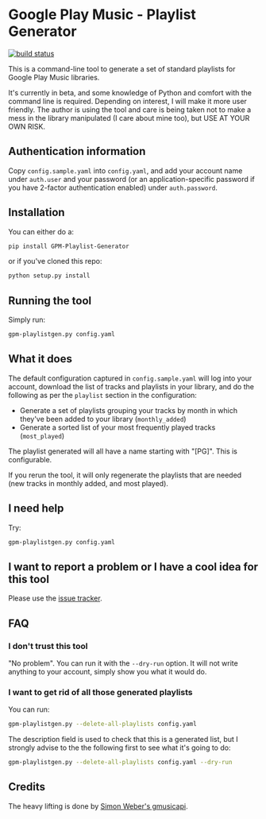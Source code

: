 # Google Play Music - Playlist Generator

[![build status](https://gitlab.com/hugoh/gpm-playlistgen/badges/master/build.svg)](https://gitlab.com/hugoh/gpm-playlistgen/commits/master)

This is a command-line tool to generate a set of standard playlists for Google Play Music libraries.

It's currently in beta, and some knowledge of Python and comfort with the command line is required. Depending on interest, I will make it more user friendly. The author is using the tool and care is being taken not to make a mess in the library manipulated (I care about mine too), but USE AT YOUR OWN RISK.

## Authentication information

Copy `config.sample.yaml` into `config.yaml`, and add your account name under `auth.user` and your password (or an application-specific password if you have 2-factor authentication enabled) under `auth.password`.

## Installation

You can either do a:

```sh
pip install GPM-Playlist-Generator
```

or if you've cloned this repo:

```sh
python setup.py install
```

## Running the tool

Simply run:

```sh
gpm-playlistgen.py config.yaml
```

## What it does

The default configuration captured in `config.sample.yaml` will log into your account, download the list of tracks and playlists in your library, and do the following as per the `playlist` section in the configuration:

* Generate a set of playlists grouping your tracks by month in which they've been added to your library (`monthly_added`)
* Generate a sorted list of your most frequently played tracks (`most_played`)

The playlist generated will all have a name starting with "[PG]". This is configurable.

If you rerun the tool, it will only regenerate the playlists that are needed (new tracks in monthly added, and most played).

## I need help

Try:

```sh
gpm-playlistgen.py config.yaml
```

## I want to report a problem or I have a cool idea for this tool
 
Please use the [issue tracker](https://gitlab.com/hugoh/gpm-playlistgen/issues).

## FAQ

### I don't trust this tool

"No problem". You can run it with the `--dry-run` option. It will not write anything to your account, simply show you what it would do.

### I want to get rid of all those generated playlists

You can run:

```sh
gpm-playlistgen.py --delete-all-playlists config.yaml
```

The description field is used to check that this is a generated list, but I strongly advise to the the following first to see what it's going to do:

```sh
gpm-playlistgen.py --delete-all-playlists config.yaml --dry-run
```

## Credits

The heavy lifting is done by [Simon Weber's gmusicapi](https://github.com/simon-weber/gmusicapi).
